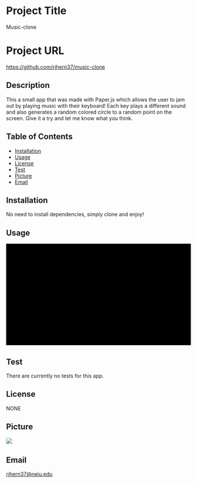 
# Project Title 
Music-clone


# Project URL
https://github.com/rjhern37/music-clone

## Description 
This a small app that was made with Paper.js which allows the user to jam out by playing music with their keyboard! Each key plays a different sound and also generates a random colored circle to a random point on the screen. Give it a try and let me know what you think.

## Table of Contents
* [Installation](#installation)
* [Usage](#usage)
* [License](#license)
* [Test](#test)
* [Picture](#picture)
* [Email](#email)


## Installation
No need to install dependencies, simply clone and enjoy!

## Usage
<img alt="app visual demo" src="assets/Music-cloneGify.gif"/>

## Test
There are currently no tests for this app. 

## License
NONE

## Picture
<img src="https://avatars1.githubusercontent.com/u/59975055?v=4"/>

## Email
rjhern37@neiu.edu
